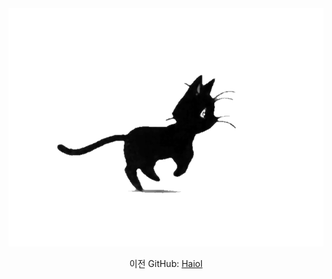 <center>
<img src=".\images\cat.gif" alt="cat" style="zoom: 150%;" />

이전 GitHub: [Haiol](https://github.com/Haiol)
</center>
